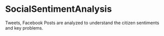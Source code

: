 # SocialSentimentAnalysis
Tweets, Facebook Posts are analyzed to understand the citizen sentiments and key problems.
